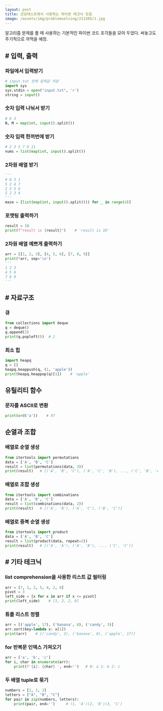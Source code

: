```yaml
---
layout: post
title: 코딩테스트에서 사용하는 파이썬 테크닉 모음
image: /assets/img/problemsolving/211205/1.jpg
---
```


알고리즘 문제를 풀 때 사용하는 기본적인 파이썬 코드 조각들을 모아 두었다. 써놓고도 주기적으로 까먹을 예정.

## \# 입력, 출력
### 파일에서 입력받기
~~~~python
# input.txt 안에 입력값 저장
import sys
sys.stdin = open("input.txt", 'r')
string = input()
~~~~

### 숫자 입력 나눠서 받기
~~~~python
# 6 3
N, M = map(int, input().split())
~~~~

### 숫자 입력 한꺼번에 받기
~~~~python
# 2 3 5 7 9 11
nums = list(map(int, input().split())
~~~~

### 2차원 배열 받기
~~~~python
'''
9 8 3 1
5 2 4 7
2 3 5 6
5 2 3 4
'''
maze = [list(map(int, input().split())) for _ in range(4)]
~~~~

### 포맷팅 출력하기
~~~~python
result = 10
print(f"result is {result}")    # 'result is 10'
~~~~

### 2차원 배열 예쁘게 출력하기
~~~python
arr = [[1, 2, 3], [4, 5, 6], [7, 8, 9]]
print(*arr, sep='\n')
'''
1 2 3
4 5 6
7 8 9
'''
~~~


## \# 자료구조
### 큐
~~~~python
from collections import deque
q = deque()
q.append(2)
print(q.popleft())  # 2
~~~~

### 최소 힙
~~~~python
import heapq
q = []
heapq.heappush(q, (1, 'apple'))
print(heapq.heappop(q)[1])    # 'apple'
~~~~


## 유틸리티 함수
### 문자를 ASCII로 변환
~~~~python
print(ord('a'))    # 97
~~~~


## 순열과 조합
### 배열로 순열 생성
~~~python
from itertools import permutations
data = ['A', 'B', 'C']
result = list(permutations(data, 3))
print(result)   # [('A', 'B', 'C'), ('A', 'C', 'B'), ..., ('C', 'B', 'A')]
~~~

### 배열로 조합 생성
~~~python
from itertools import combinations
data = ['A', 'B', 'C']
result = list(combinations(data, 2))
print(result)   # [('A', 'B'), ('A', 'C'), ('B', 'C')]
~~~

### 배열로 중복 순열 생성
~~~python
from itertools import product
data = ['A', 'B', 'C']
result = list(product(data, repeat=2))
print(result)   # [('A', 'A'), ('A', 'B'), ..., ('C', 'C')]
~~~


## \# 기타 테크닉
### list comprehension을 사용한 리스트 값 필터링
~~~python
arr = [7, 1, 2, 5, 4, 2, 0]
pivot = 3
left_side = [x for x in arr if x <= pivot]
print(left_side)    # [1, 2, 2, 0]
~~~

### 튜플 리스트 정렬
~~~python
arr = [('apple', 17), ('banana', 8), ('candy', 3)]
arr.sort(key=lambda x: x[1])
print(arr)    # [('candy', 3), ('banana', 8), ('apple', 17)]
~~~

### for 반복문 인덱스 가져오기
~~~python
arr = ['a', 'b', 'c']
for i, char in enumerate(arr):
    print(f'{i}: {char} ', end='')   # 0: a 1: b 2: c 
~~~

### 두 배열 tuple로 묶기
~~~python
numbers = [1, 2, 3]
letters = ["A", "B", "C"]
for pair in zip(numbers, letters):
    print(pair, end='')     # (1, 'A')(2, 'B')(3, 'C')
~~~
